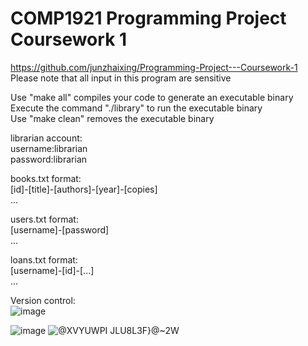 # COMP1921 Programming Project Coursework 1  
https://github.com/junzhaixing/Programming-Project---Coursework-1  
Please note that all input in this program are sensitive

Use "make all" compiles your code to generate an executable binary  
Execute the command "./library" to run the executable binary  
Use "make clean" removes the executable binary  

librarian account:  
username:librarian  
password:librarian  

books.txt format:  
[id]-[title]-[authors]-[year]-[copies]  
...

users.txt format:  
[username]-[password]  
...

loans.txt format:  
[username]-[id]-[...]  
...

Version control:  
![image](https://user-images.githubusercontent.com/101788093/162121804-6fe59a6f-1c9c-4000-8350-870d8c5d6b8b.png)

![image](https://user-images.githubusercontent.com/101788093/161916247-a478ef7f-800d-4dce-9e82-9373efb53dcf.png)
![@XVYUWPI` JLU8L3F}@`~2W](https://user-images.githubusercontent.com/101788093/161916354-5bb1b337-cf4f-4cf0-9d17-fcf3049eaa9f.png)

